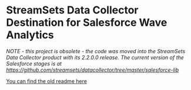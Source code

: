 StreamSets Data Collector Destination for Salesforce Wave Analytics
===================================================================

_NOTE - this project is obsolete - the code was moved into the StreamSets Data Collector product with its 2.2.0.0 release. The current version of the Salesforce stages is at https://github.com/streamsets/datacollector/tree/master/salesforce-lib_

[You can find the old readme here](OLDREADME.md)